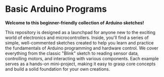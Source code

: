 # Basic Arduino Programs

**Welcome to this beginner-friendly collection of Arduino sketches!**

This repository is designed as a launchpad for anyone new to the exciting world of electronics and microcontrollers. 
Inside, you'll find a series of simple, well-commented sketches created to help you learn and practice the fundamentals of Arduino programming and 
hardware control. We cover everything from the classic "Blink" sketch to reading sensor data, controlling motors, and interacting with various
components. Each example serves as a hands-on mini-project, making it easy to grasp core concepts and build a solid foundation for your own creations.